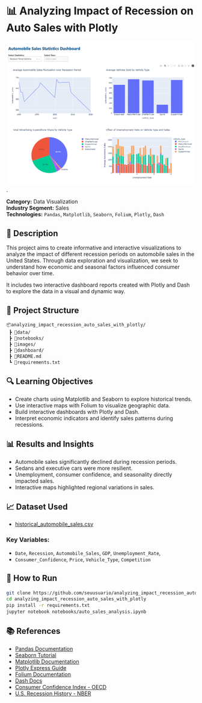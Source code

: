 # 📊 Analyzing Impact of Recession on Auto Sales with Plotly

![Dashboard - Report 1: Recession Period Statistics](https://github.com/reynancs/analyzing_impact_recession_auto_sales_with_ploty/blob/main/images/report_1_recession_period_stats.png).

**Category:** Data Visualization  
**Industry Segment:** Sales  
**Technologies:** `Pandas`, `Matplotlib`, `Seaborn`, `Folium`, `Plotly`, `Dash`

## 📝 Description

This project aims to create informative and interactive visualizations to analyze the impact of different recession periods on automobile sales in the United States. Through data exploration and visualization, we seek to understand how economic and seasonal factors influenced consumer behavior over time.

It includes two interactive dashboard reports created with Plotly and Dash to explore the data in a visual and dynamic way.

## 📁 Project Structure

```
📦analyzing_impact_recession_auto_sales_with_plotly/
 ┣ 📂data/
 ┣ 📂notebooks/
 ┣ 📂images/
 ┣ 📂dashboard/
 ┣ 📜README.md
 ┗ 📜requirements.txt
```

## 🔍 Learning Objectives

- Create charts using Matplotlib and Seaborn to explore historical trends.
- Use interactive maps with Folium to visualize geographic data.
- Build interactive dashboards with Plotly and Dash.
- Interpret economic indicators and identify sales patterns during recessions.

## 📊 Results and Insights

- Automobile sales significantly declined during recession periods.
- Sedans and executive cars were more resilient.
- Unemployment, consumer confidence, and seasonality directly impacted sales.
- Interactive maps highlighted regional variations in sales.

## 📈 Dataset Used

- [historical_automobile_sales.csv](https://cf-courses-data.s3.us.cloud-object-storage.appdomain.cloud/IBMDeveloperSkillsNetwork-DV0101EN-SkillsNetwork/Data%20Files/historical_automobile_sales.csv)

### Key Variables:

- `Date`, `Recession`, `Automobile_Sales`, `GDP`, `Unemployment_Rate`,
- `Consumer_Confidence`, `Price`, `Vehicle_Type`, `Competition`

## 🚀 How to Run

```bash
git clone https://github.com/seuusuario/analyzing_impact_recession_auto_sales_with_plotly.git
cd analyzing_impact_recession_auto_sales_with_plotly
pip install -r requirements.txt
jupyter notebook notebooks/auto_sales_analysis.ipynb
```

## 📚 References

- [Pandas Documentation](https://pandas.pydata.org/)
- [Seaborn Tutorial](https://seaborn.pydata.org/)
- [Matplotlib Documentation](https://matplotlib.org/stable/contents.html)
- [Plotly Express Guide](https://plotly.com/python/plotly-express/)
- [Folium Documentation](https://python-visualization.github.io/folium/)
- [Dash Docs](https://dash.plotly.com/)
- [Consumer Confidence Index - OECD](https://data.oecd.org/leadind/consumer-confidence-index-cci.htm)
- [U.S. Recession History - NBER](https://www.nber.org/research/data/us-business-cycle-expansions-and-contractions)